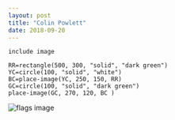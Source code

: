 ```yaml
---
layout: post
title: "Colin Powlett"
date: 2018-09-20
---
```

```
include image

RR=rectangle(500, 300, "solid", "dark green")
YC=circle(100, "solid", "white")
BC=place-image(YC, 250, 150, RR) 
GC=circle(100, "solid", "dark green")
place-image(GC, 270, 120, BC )
```
![flags image](images/flag.png)
